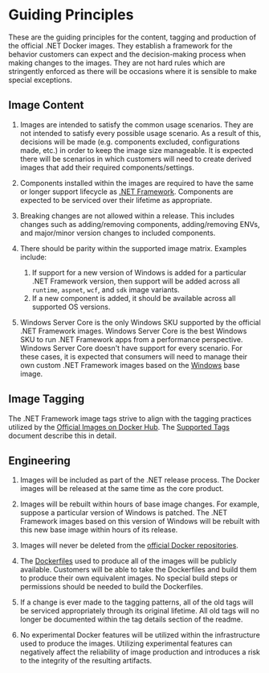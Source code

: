 # Guiding Principles

These are the guiding principles for the content, tagging and production of the official .NET Docker images.  They establish a framework for the behavior customers can expect and the decision-making process when making changes to the images.  They are not hard rules which are stringently enforced as there will be occasions where it is sensible to make special exceptions.

## Image Content

1. Images are intended to satisfy the common usage scenarios.  They are not intended to satisfy every possible usage scenario.  As a result of this, decisions will be made (e.g. components excluded, configurations made, etc.) in order to keep the image size manageable.  It is expected there will be scenarios in which customers will need to create derived images that add their required components/settings.

1. Components installed within the images are required to have the same or longer support lifecycle as [.NET Framework](https://dotnet.microsoft.com/platform/support/policy/dotnet-framework).  Components are expected to be serviced over their lifetime as appropriate.

1. Breaking changes are not allowed within a release.  This includes changes such as adding/removing components, adding/removing ENVs, and major/minor version changes to included components.

1. There should be parity within the supported image matrix.  Examples include:
    1. If support for a new version of Windows is added for a particular .NET Framework version, then support will be added across all `runtime`, `aspnet`, `wcf`, and `sdk` image variants.
    1. If a new component is added, it should be available across all supported OS versions.

1. Windows Server Core is the only Windows SKU supported by the official .NET Framework images.  Windows Server Core is the best Windows SKU to run .NET Framework apps from a performance perspective.  Windows Server Core doesn't have support for every scenario.  For these cases, it is expected that consumers will need to manage their own custom .NET Framework images based on the [Windows](https://hub.docker.com/_/microsoft-windows) base image.

## Image Tagging

The .NET Framework image tags strive to align with the tagging practices utilized by the [Official Images on Docker Hub](https://hub.docker.com/search?q=&type=image&image_filter=official).  The [Supported Tags](supported-tags.md) document describe this in detail.

## Engineering

1. Images will be included as part of the .NET release process.  The Docker images will be released at the same time as the core product.

1. Images will be rebuilt within hours of base image changes. For example, suppose a particular version of Windows is patched.  The .NET Framework images based on this version of Windows will be rebuilt with this new base image within hours of its release.

1. Images will never be deleted from the [official Docker repositories](https://hub.docker.com/_/microsoft-dotnet-framework/).

1. The [Dockerfiles](https://github.com/microsoft/dotnet-framework-docker/search?q=filename%3ADockerfile) used to produce all of the images will be publicly available. Customers will be able to take the Dockerfiles and build them to produce their own equivalent images.  No special build steps or permissions should be needed to build the Dockerfiles.

1. If a change is ever made to the tagging patterns, all of the old tags will be serviced appropriately through its original lifetime.  All old tags will no longer be documented within the tag details section of the readme.

1. No experimental Docker features will be utilized within the infrastructure used to produce the images.  Utilizing experimental features can negatively affect the reliability of image production and introduces a risk to the integrity of the resulting artifacts.
